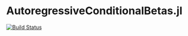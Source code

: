 # AutoregressiveConditionalBetas.jl

[![Build Status](https://github.com/Sicco123/AutoregressiveConditionalBetas.jl/actions/workflows/CI.yml/badge.svg?branch=main)](https://github.com/Sicco123/AutoregressiveConditionalBetas.jl/actions/workflows/CI.yml?query=branch%3Amain)
